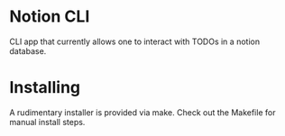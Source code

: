 # Notion CLI

CLI app that currently allows one to interact with TODOs in a notion database.

# Installing

A rudimentary installer is provided via make. Check out the Makefile for manual install steps.
